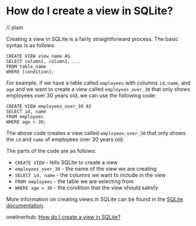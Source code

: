 # How do I create a view in SQLite?
// plain

Creating a view in SQLite is a fairly straightforward process. The basic syntax is as follows:

```
CREATE VIEW view_name AS
SELECT column1, column2, ...
FROM table_name
WHERE [condition];
```

For example, if we have a table called `employees` with columns `id`, `name`, and `age` and we want to create a view called `employees_over_30` that only shows employees over 30 years old, we can use the following code:

```
CREATE VIEW employees_over_30 AS
SELECT id, name
FROM employees
WHERE age > 30;
```

The above code creates a view called `employees_over_30` that only shows the `id` and `name` of employees over 30 years old.

The parts of the code are as follows:
* `CREATE VIEW` - tells SQLite to create a view
* `employees_over_30` - the name of the view we are creating
* `SELECT id, name` - the columns we want to include in the view
* `FROM employees` - the table we are selecting from
* `WHERE age > 30` - the condition that the view should satisfy

More information on creating views in SQLite can be found in the [SQLite documentation](https://www.sqlite.org/lang_createview.html).

onelinerhub: [How do I create a view in SQLite?](https://onelinerhub.com/sqlite/how-do-i-create-a-view-in-sqlite)